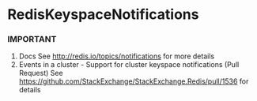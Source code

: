 # RedisKeyspaceNotifications


### IMPORTANT
  1) Docs
     See http://redis.io/topics/notifications for more details
  2) Events in a cluster - Support for cluster keyspace notifications (Pull Request)
     See https://github.com/StackExchange/StackExchange.Redis/pull/1536 for details

